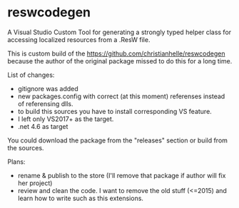 # reswcodegen
A Visual Studio Custom Tool for generating a strongly typed helper class for accessing localized resources from a .ResW file.

This is custom build of the https://github.com/christianhelle/reswcodegen because the author of the original package missed to do this for a long time.

List of changes:
- gitignore was added
- new packages.config with correct (at this moment) referenses instead of referensing dlls. 
- to build this sources you have to install corresponding VS feature. 
- I left only VS2017+ as the target.
- .net 4.6 as target

You could download the package from the "releases" section or build from the sources.

Plans:
- rename & publish to the store (I'll remove that package if author will fix her project)
- review and clean the code. I want to remove the old stuff (<=2015) and learn how to write such as this extensions.


